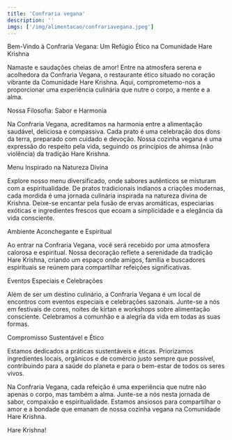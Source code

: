 ```yaml
---
title: 'Confraria vegana'
description: ''
imgs: ['/img/alimentacao/confrariavegana.jpeg']
---
```


Bem-Vindo à Confraria Vegana: Um Refúgio Ético na Comunidade Hare Krishna

Namaste e saudações cheias de amor! Entre na atmosfera serena e acolhedora da Confraria Vegana, o restaurante ético situado no coração vibrante da Comunidade Hare Krishna. Aqui, comprometemo-nos a proporcionar uma experiência culinária que nutre o corpo, a mente e a alma.

Nossa Filosofia: Sabor e Harmonia

Na Confraria Vegana, acreditamos na harmonia entre a alimentação saudável, deliciosa e compassiva. Cada prato é uma celebração dos dons da terra, preparado com cuidado e devoção. Nossa cozinha vegana é uma expressão do respeito pela vida, seguindo os princípios de ahimsa (não violência) da tradição Hare Krishna.

Menu Inspirado na Natureza Divina

Explore nosso menu diversificado, onde sabores autênticos se misturam com a espiritualidade. De pratos tradicionais indianos a criações modernas, cada mordida é uma jornada culinária inspirada na natureza divina de Krishna. Deixe-se encantar pela fusão de ervas aromáticas, especiarias exóticas e ingredientes frescos que ecoam a simplicidade e a elegância da vida consciente.

Ambiente Aconchegante e Espiritual

Ao entrar na Confraria Vegana, você será recebido por uma atmosfera calorosa e espiritual. Nossa decoração reflete a serenidade da tradição Hare Krishna, criando um espaço onde amigos, família e buscadores espirituais se reúnem para compartilhar refeições significativas.

Eventos Especiais e Celebrações

Além de ser um destino culinário, a Confraria Vegana é um local de encontros com eventos especiais e celebrações sazonais. Junte-se a nós em festivais de cores, noites de kirtan e workshops sobre alimentação consciente. Celebramos a comunhão e a alegria da vida em todas as suas formas.

Compromisso Sustentável e Ético

Estamos dedicados a práticas sustentáveis e éticas. Priorizamos ingredientes locais, orgânicos e de comércio justo sempre que possível, contribuindo para a saúde do planeta e para o bem-estar de todos os seres vivos.

Na Confraria Vegana, cada refeição é uma experiência que nutre não apenas o corpo, mas também a alma. Junte-se a nós nesta jornada de sabor, compaixão e espiritualidade. Estamos ansiosos para compartilhar o amor e a bondade que emanam de nossa cozinha vegana na Comunidade Hare Krishna.

Hare Krishna!